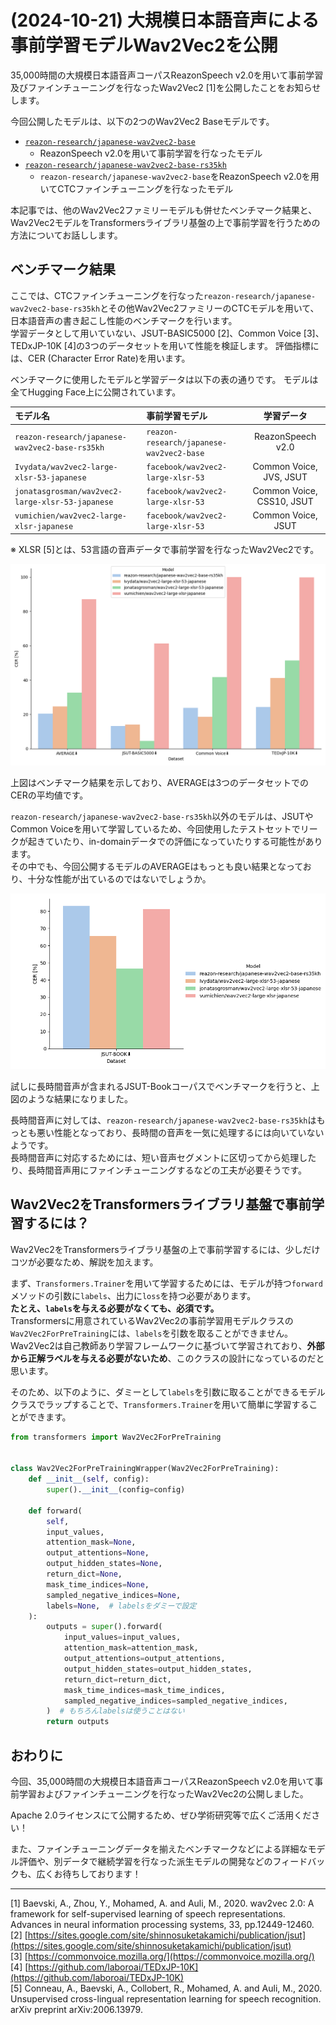 # (2024-10-21) 大規模日本語音声による事前学習モデルWav2Vec2を公開

35,000時間の大規模日本語音声コーパスReazonSpeech v2.0を用いて事前学習及びファインチューニングを行なったWav2Vec2 [1]を公開したことをお知らせします。

今回公開したモデルは、以下の2つのWav2Vec2 Baseモデルです。

- [`reazon-research/japanese-wav2vec2-base`](https://huggingface.co/reazon-research/japanese-wav2vec2-base)
   - ReazonSpeech v2.0を用いて事前学習を行なったモデル
- [`reazon-research/japanese-wav2vec2-base-rs35kh`](https://huggingface.co/reazon-research/japanese-wav2vec2-base-rs35kh)
   - `reazon-research/japanese-wav2vec2-base`をReazonSpeech v2.0を用いてCTCファインチューニングを行なったモデル

本記事では、他のWav2Vec2ファミリーモデルも併せたベンチマーク結果と、Wav2Vec2モデルをTransformersライブラリ基盤の上で事前学習を行うための方法についてお話しします。

## ベンチマーク結果

ここでは、CTCファインチューニングを行なった`reazon-research/japanese-wav2vec2-base-rs35kh`とその他Wav2Vec2ファミリーのCTCモデルを用いて、日本語音声の書き起こし性能のベンチマークを行います。  
学習データとして用いていない、JSUT-BASIC5000 [2]、Common Voice [3]、TEDxJP-10K [4]の3つのデータセットを用いて性能を検証します。
評価指標には、CER (Character Error Rate)を用います。

ベンチマークに使用したモデルと学習データは以下の表の通りです。
モデルは全てHugging Face上に公開されています。

| モデル名                                         | 事前学習モデル                           |        学習データ         |
| :----------------------------------------------- | :--------------------------------------- | :-----------------------: |
| `reazon-research/japanese-wav2vec2-base-rs35kh`  | `reazon-research/japanese-wav2vec2-base` |     ReazonSpeech v2.0     |
| `Ivydata/wav2vec2-large-xlsr-53-japanese`        | `facebook/wav2vec2-large-xlsr-53`        |  Common Voice, JVS, JSUT  |
| `jonatasgrosman/wav2vec2-large-xlsr-53-japanese` | `facebook/wav2vec2-large-xlsr-53`        | Common Voice, CSS10, JSUT |
| `vumichien/wav2vec2-large-xlsr-japanese`         | `facebook/wav2vec2-large-xlsr-53`        |    Common Voice, JSUT     |

※ XLSR [5]とは、53言語の音声データで事前学習を行なったWav2Vec2です。

![benchmark](./2024-10-21-Wav2Vec2-base-release/bench.png)

上図はベンチマーク結果を示しており、AVERAGEは3つのデータセットでのCERの平均値です。

`reazon-research/japanese-wav2vec2-base-rs35kh`以外のモデルは、JSUTやCommon Voiceを用いて学習しているため、今回使用したテストセットでリークが起きていたり、in-domainデータでの評価になっていたりする可能性があります。  
その中でも、今回公開するモデルのAVERAGEはもっとも良い結果となっており、十分な性能が出ているのではないでしょうか。

![jsut-book](./2024-10-21-Wav2Vec2-base-release/jsut-book.png)

試しに長時間音声が含まれるJSUT-Bookコーパスでベンチマークを行うと、上図のような結果になりました。

長時間音声に対しては、`reazon-research/japanese-wav2vec2-base-rs35kh`はもっとも悪い性能となっており、長時間の音声を一気に処理するには向いていないようです。  
長時間音声に対応するためには、短い音声セグメントに区切ってから処理したり、長時間音声用にファインチューニングするなどの工夫が必要そうです。

## Wav2Vec2をTransformersライブラリ基盤で事前学習するには？

Wav2Vec2をTransformersライブラリ基盤の上で事前学習するには、少しだけコツが必要なため、解説を加えます。

まず、`Transformers.Trainer`を用いて学習するためには、モデルが持つ`forward`メソッドの引数に`labels`、出力に`loss`を持つ必要があります。  
**たとえ、`labels`を与える必要がなくても、必須です。**  
Transformersに用意されているWav2Vec2の事前学習用モデルクラスの`Wav2Vec2ForPreTraining`には、`labels`を引数を取ることができません。  
Wav2Vec2は自己教師あり学習フレームワークに基づいて学習されており、**外部から正解ラベルを与える必要がないため**、このクラスの設計になっているのだと思います。

そのため、以下のように、ダミーとして`labels`を引数に取ることができるモデルクラスでラップすることで、`Transformers.Trainer`を用いて簡単に学習することができます。

```python
from transformers import Wav2Vec2ForPreTraining


class Wav2Vec2ForPreTrainingWrapper(Wav2Vec2ForPreTraining):
    def __init__(self, config):
        super().__init__(config=config)

    def forward(
        self,
        input_values,
        attention_mask=None,
        output_attentions=None,
        output_hidden_states=None,
        return_dict=None,
        mask_time_indices=None,
        sampled_negative_indices=None,
        labels=None,  # labelsをダミーで設定
    ):
        outputs = super().forward(
            input_values=input_values,
            attention_mask=attention_mask,
            output_attentions=output_attentions,
            output_hidden_states=output_hidden_states,
            return_dict=return_dict,
            mask_time_indices=mask_time_indices,
            sampled_negative_indices=sampled_negative_indices,
        )  # もちろんlabelsは使うことはない
        return outputs
```

## おわりに

今回、35,000時間の大規模日本語音声コーパスReazonSpeech v2.0を用いて事前学習およびファインチューニングを行なったWav2Vec2の公開しました。  

Apache 2.0ライセンスにて公開するため、ぜひ学術研究等で広くご活用ください！

また、ファインチューニングデータを揃えたベンチマークなどによる詳細なモデル評価や、別データで継続学習を行なった派生モデルの開発などのフィードバックも、広くお待ちしております！

---

[1] Baevski, A., Zhou, Y., Mohamed, A. and Auli, M., 2020. wav2vec 2.0: A framework for self-supervised learning of speech representations. Advances in neural information processing systems, 33, pp.12449-12460.  
[2] [https://sites.google.com/site/shinnosuketakamichi/publication/jsut](https://sites.google.com/site/shinnosuketakamichi/publication/jsut)  
[3] [https://commonvoice.mozilla.org/](https://commonvoice.mozilla.org/)  
[4] [https://github.com/laboroai/TEDxJP-10K](https://github.com/laboroai/TEDxJP-10K)  
[5] Conneau, A., Baevski, A., Collobert, R., Mohamed, A. and Auli, M., 2020. Unsupervised cross-lingual representation learning for speech recognition. arXiv preprint arXiv:2006.13979.
